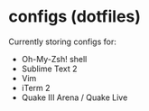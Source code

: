 configs (dotfiles)
=======
Currently storing configs for:

* Oh-My-Zsh! shell
* Sublime Text 2
* Vim
* iTerm 2
* Quake III Arena / Quake Live
